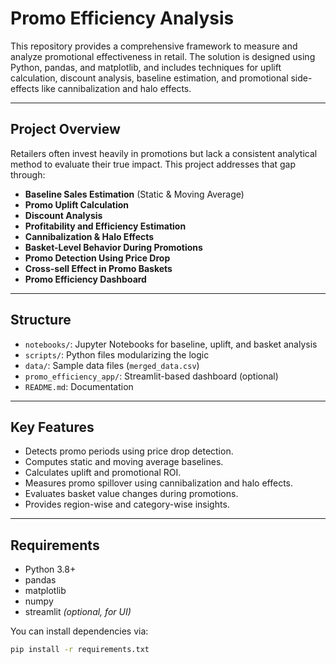 # Promo Efficiency Analysis

This repository provides a comprehensive framework to measure and analyze promotional effectiveness in retail. The solution is designed using Python, pandas, and matplotlib, and includes techniques for uplift calculation, discount analysis, baseline estimation, and promotional side-effects like cannibalization and halo effects.

---

## Project Overview

Retailers often invest heavily in promotions but lack a consistent analytical method to evaluate their true impact. This project addresses that gap through:

- **Baseline Sales Estimation** (Static & Moving Average)
- **Promo Uplift Calculation**
- **Discount Analysis**
- **Profitability and Efficiency Estimation**
- **Cannibalization & Halo Effects**
- **Basket-Level Behavior During Promotions**
- **Promo Detection Using Price Drop**
- **Cross-sell Effect in Promo Baskets**
- **Promo Efficiency Dashboard**

---

## Structure

- `notebooks/`: Jupyter Notebooks for baseline, uplift, and basket analysis
- `scripts/`: Python files modularizing the logic
- `data/`: Sample data files (`merged_data.csv`)
- `promo_efficiency_app/`: Streamlit-based dashboard (optional)
- `README.md`: Documentation

---

## Key Features

- Detects promo periods using price drop detection.
- Computes static and moving average baselines.
- Calculates uplift and promotional ROI.
- Measures promo spillover using cannibalization and halo effects.
- Evaluates basket value changes during promotions.
- Provides region-wise and category-wise insights.

---

## Requirements

- Python 3.8+
- pandas
- matplotlib
- numpy
- streamlit *(optional, for UI)*

You can install dependencies via:

```bash
pip install -r requirements.txt
